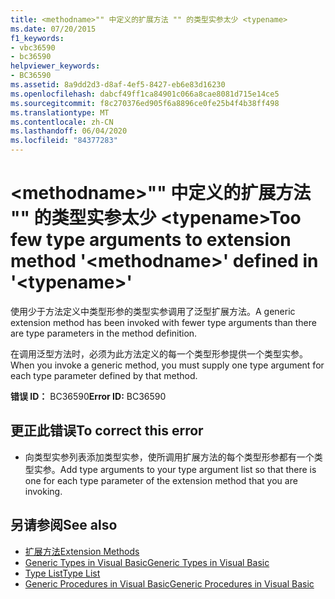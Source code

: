 ```yaml
---
title: <methodname>"" 中定义的扩展方法 "" 的类型实参太少 <typename>
ms.date: 07/20/2015
f1_keywords:
- vbc36590
- bc36590
helpviewer_keywords:
- BC36590
ms.assetid: 8a9dd2d3-d8af-4ef5-8427-eb6e83d16230
ms.openlocfilehash: dabcf49ff1ca84901c066a8cae8081d715e14ce5
ms.sourcegitcommit: f8c270376ed905f6a8896ce0fe25b4f4b38ff498
ms.translationtype: MT
ms.contentlocale: zh-CN
ms.lasthandoff: 06/04/2020
ms.locfileid: "84377283"
---
```

# <a name="too-few-type-arguments-to-extension-method-methodname-defined-in-typename"></a><span data-ttu-id="361f6-102">\<methodname>"" 中定义的扩展方法 "" 的类型实参太少 \<typename></span><span class="sxs-lookup"><span data-stu-id="361f6-102">Too few type arguments to extension method '\<methodname>' defined in '\<typename>'</span></span>
<span data-ttu-id="361f6-103">使用少于方法定义中类型形参的类型实参调用了泛型扩展方法。</span><span class="sxs-lookup"><span data-stu-id="361f6-103">A generic extension method has been invoked with fewer type arguments than there are type parameters in the method definition.</span></span>  
  
 <span data-ttu-id="361f6-104">在调用泛型方法时，必须为此方法定义的每一个类型形参提供一个类型实参。</span><span class="sxs-lookup"><span data-stu-id="361f6-104">When you invoke a generic method, you must supply one type argument for each type parameter defined by that method.</span></span>  
  
 <span data-ttu-id="361f6-105">**错误 ID：** BC36590</span><span class="sxs-lookup"><span data-stu-id="361f6-105">**Error ID:** BC36590</span></span>  
  
## <a name="to-correct-this-error"></a><span data-ttu-id="361f6-106">更正此错误</span><span class="sxs-lookup"><span data-stu-id="361f6-106">To correct this error</span></span>  
  
- <span data-ttu-id="361f6-107">向类型实参列表添加类型实参，使所调用扩展方法的每个类型形参都有一个类型实参。</span><span class="sxs-lookup"><span data-stu-id="361f6-107">Add type arguments to your type argument list so that there is one for each type parameter of the extension method that you are invoking.</span></span>  
  
## <a name="see-also"></a><span data-ttu-id="361f6-108">另请参阅</span><span class="sxs-lookup"><span data-stu-id="361f6-108">See also</span></span>

- [<span data-ttu-id="361f6-109">扩展方法</span><span class="sxs-lookup"><span data-stu-id="361f6-109">Extension Methods</span></span>](../programming-guide/language-features/procedures/extension-methods.md)
- [<span data-ttu-id="361f6-110">Generic Types in Visual Basic</span><span class="sxs-lookup"><span data-stu-id="361f6-110">Generic Types in Visual Basic</span></span>](../programming-guide/language-features/data-types/generic-types.md)
- [<span data-ttu-id="361f6-111">Type List</span><span class="sxs-lookup"><span data-stu-id="361f6-111">Type List</span></span>](../language-reference/statements/type-list.md)
- [<span data-ttu-id="361f6-112">Generic Procedures in Visual Basic</span><span class="sxs-lookup"><span data-stu-id="361f6-112">Generic Procedures in Visual Basic</span></span>](../programming-guide/language-features/data-types/generic-procedures.md)
